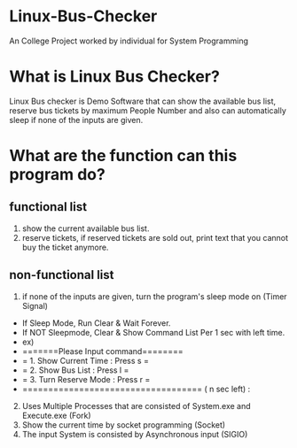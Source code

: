 # Linux-Bus-Checker
An College Project worked by individual for System Programming

# What is Linux Bus Checker?
Linux Bus checker is Demo Software that can show the available bus list, reserve bus tickets by maximum People Number
and also can automatically sleep if none of the inputs are given.

# What are the function can this program do?
## functional list

1. show the current available bus list.
2. reserve tickets, if reserved tickets are sold out, print text that you cannot buy the ticket anymore.

## non-functional list

1. if none of the inputs are given, turn the program's sleep mode on (Timer Signal)
- If Sleep Mode, Run Clear & Wait Forever.
- If NOT Sleepmode, Clear & Show Command List Per 1 sec with left time.
- ex)
- =======Please Input command========
- =  1. Show Current Time : Press s =
- =  2. Show Bus List : Press l     =
- =  3. Turn Reserve Mode : Press r =
- =================================== ( n sec left)
:

2. Uses Multiple Processes that are consisted of System.exe and Execute.exe (Fork)
3. Show the current time by socket programming (Socket)
4. The input System is consisted by Asynchronous input (SIGIO)

